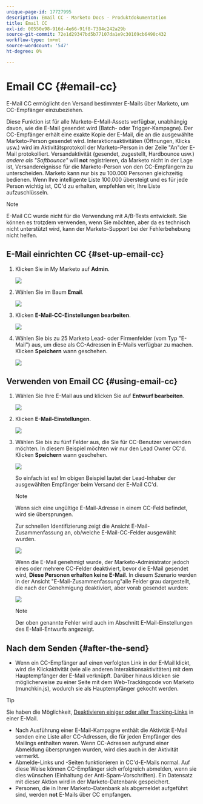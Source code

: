 ```yaml
---
unique-page-id: 17727995
description: Email CC - Marketo Docs - Produktdokumentation
title: Email CC
exl-id: 00550e98-916d-4e66-91f8-7394c242a29b
source-git-commit: 72e1d29347bd5b77107da1e9c30169cb6490c432
workflow-type: tm+mt
source-wordcount: '547'
ht-degree: 0%

---
```


# Email CC {#email-cc}

E-Mail CC ermöglicht den Versand bestimmter E-Mails über Marketo, um CC-Empfänger einzubeziehen.

Diese Funktion ist für alle Marketo-E-Mail-Assets verfügbar, unabhängig davon, wie die E-Mail gesendet wird (Batch- oder Trigger-Kampagne). Der CC-Empfänger erhält eine exakte Kopie der E-Mail, die an die ausgewählte Marketo-Person gesendet wird. Interaktionsaktivitäten (Öffnungen, Klicks usw.) wird im Aktivitätsprotokoll der Marketo-Person in der Zeile &quot;An&quot;der E-Mail protokolliert. Versandaktivität (gesendet, zugestellt, Hardbounce usw.) _andere als &quot;Softbounce&quot;_ will **not** registrieren, da Marketo nicht in der Lage ist, Versandereignisse für die Marketo-Person von den CC-Empfängern zu unterscheiden. Marketo kann nur bis zu 100.000 Personen gleichzeitig bedienen. Wenn Ihre intelligente Liste 100.000 übersteigt und es für jede Person wichtig ist, CC&#39;d zu erhalten, empfehlen wir, Ihre Liste aufzuschlüsseln.

>[!NOTE]
>
>E-Mail CC wurde nicht für die Verwendung mit A/B-Tests entwickelt. Sie können es trotzdem verwenden, wenn Sie möchten, aber da es technisch nicht unterstützt wird, kann der Marketo-Support bei der Fehlerbehebung nicht helfen.

## E-Mail einrichten CC {#set-up-email-cc}

1. Klicken Sie in My Marketo auf **Admin**.

   ![](assets/one.png)

1. Wählen Sie im Baum **Email**.

   ![](assets/two.png)

1. Klicken **E-Mail-CC-Einstellungen bearbeiten**.

   ![](assets/three.png)

1. Wählen Sie bis zu 25 Marketo Lead- oder Firmenfelder (vom Typ &quot;E-Mail&quot;) aus, um diese als CC-Adressen in E-Mails verfügbar zu machen. Klicken **Speichern** wann geschehen.

   ![](assets/four.png)

## Verwenden von Email CC {#using-email-cc}

1. Wählen Sie Ihre E-Mail aus und klicken Sie auf **Entwurf bearbeiten**.

   ![](assets/five.png)

1. Klicken **E-Mail-Einstellungen**.

   ![](assets/six.png)

1. Wählen Sie bis zu fünf Felder aus, die Sie für CC-Benutzer verwenden möchten. In diesem Beispiel möchten wir nur den Lead Owner CC&#39;d. Klicken **Speichern** wann geschehen.

   ![](assets/seven.png)

   So einfach ist es! Im obigen Beispiel lautet der Lead-Inhaber der ausgewählten Empfänger beim Versand der E-Mail CC&#39;d.

   >[!NOTE]
   >
   >Wenn sich eine ungültige E-Mail-Adresse in einem CC-Feld befindet, wird sie übersprungen.

   Zur schnellen Identifizierung zeigt die Ansicht E-Mail-Zusammenfassung an, ob/welche E-Mail-CC-Felder ausgewählt wurden.

   ![](assets/eight.png)

   Wenn die E-Mail genehmigt wurde, der Marketo-Administrator jedoch eines oder mehrere CC-Felder deaktiviert, bevor die E-Mail gesendet wird, **Diese Personen erhalten keine E-Mail**. In diesem Szenario werden in der Ansicht &quot;E-Mail-Zusammenfassung&quot;alle Felder grau dargestellt, die nach der Genehmigung deaktiviert, aber vorab gesendet wurden:

   ![](assets/removal.png)

   >[!NOTE]
   >
   >Der oben genannte Fehler wird auch im Abschnitt E-Mail-Einstellungen des E-Mail-Entwurfs angezeigt.

## Nach dem Senden {#after-the-send}

* Wenn ein CC-Empfänger auf einen verfolgten Link in der E-Mail klickt, wird die Klickaktivität (wie alle anderen Interaktionsaktivitäten) mit dem Hauptempfänger der E-Mail verknüpft. Darüber hinaus klicken sie möglicherweise zu einer Seite mit dem Web-Trackingcode von Marketo (munchkin.js), wodurch sie als Hauptempfänger gekocht werden.

>[!TIP]
>
>Sie haben die Möglichkeit, [Deaktivieren einiger oder aller Tracking-Links](/help/marketo/product-docs/email-marketing/general/functions-in-the-editor/disable-tracking-for-an-email-link.md) in einer E-Mail.

* Nach Ausführung einer E-Mail-Kampagne enthält die Aktivität E-Mail senden eine Liste aller CC-Adressen, die für jeden Empfänger des Mailings enthalten waren. Wenn CC-Adressen aufgrund einer Abmeldung übersprungen wurden, wird dies auch in der Aktivität vermerkt.
* Abmelde-Links und -Seiten funktionieren in CC&#39;d-E-Mails normal. Auf diese Weise können CC-Empfänger sich erfolgreich abmelden, wenn sie dies wünschen (Einhaltung der Anti-Spam-Vorschriften). Ein Datensatz mit dieser Aktion wird in der Marketo-Datenbank gespeichert.
* Personen, die in Ihrer Marketo-Datenbank als abgemeldet aufgeführt sind, werden **not** E-Mails über CC empfangen.
